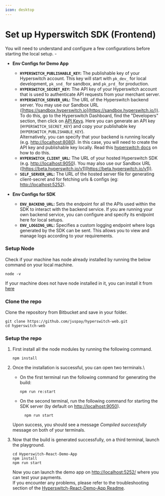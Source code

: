 ```yaml
---
icon: desktop
---
```


# Set up Hyperswitch SDK (Frontend)

You will need to understand and configure a few configurations before starting the local setup. -

*   **Env Configs for Demo App**



    * **`HYPERSWITCH_PUBLISHABLE_KEY`:** The publishable key of your Hyperswitch account. This key will start with `pk_dev_` for local development, `pk_snd_` for sandbox, and `pk_prd_` for production.
    * **`HYPERSWITCH_SECRET_KEY`:** The API key of your Hyperswitch account that is used to authenticate API requests from your merchant server.
    * **`HYPERSWITCH_SERVER_URL`:** The URL of the Hyperswitch backend server. You may use our Sandbox URL ([https://sandbox.hyperswitch.io](https://sandbox.hyperswitch.io/)). To do this, go to the Hyperswitch Dashboard, find the "Developers" section, then click on [API Keys](https://app.hyperswitch.io/dashboard/developer-api-keys). Here you can generate an API key (`HYPERSWITCH_SECRET_KEY`) and copy your publishable key (`HYPERSWITCH_PUBLISHABLE_KEY`).\
      Alternatively, you can specify that your backend is running locally (e.g. [http://localhost:8080](http://localhost:8080/)). In this case, you will need to create the API key and publishable key locally. Read this [hyperswitch docs](set-up-hyperswitch-backend.md) on how to do this.
    * **`HYPERSWITCH_CLIENT_URL`:** The URL of your hosted Hyperswitch SDK (e.g. [http://localhost:9050](http://localhost:9050/)). You may also use our Sandbox URL ([https://beta.hyperswitch.io/v1](https://beta.hyperswitch.io/v1)).
    * **`SELF_SERVER_URL`:** The URL of the hosted server file for generating client-secret and for fetching urls & configs (eg: [http://localhost:5252](http://localhost:5252/)).
*   **Env Configs for SDK**



    * **`ENV_BACKEND_URL`:** Sets the endpoint for all the APIs used within the SDK to interact with the backend service. If you are running your own backend service, you can configure and specify its endpoint here for local setups.
    * **`ENV_LOGGING_URL`:** Specifies a custom logging endpoint where logs generated by the SDK can be sent. This allows you to view and manage logs according to your requirements.

### Setup Node

Check if your machine has node already installed by running the below command on your local machine.

```
node -v
```

If your machine does not have node installed in it, you can install it from [here](https://nodejs.org/en/download)

### Clone the repo

Clone the repository from Bitbucket and save in your folder.

```
git clone https://github.com/juspay/hyperswitch-web.git
cd hyperswitch-web
```

### Setup the repo

1.  First install all the node modules by running the following command.

    ```
    npm install
    ```
2.  Once the installation is successful, you can open two terminals.\


    *   On the first terminal run the following command for generating the build:

        ```
        npm run re:start
        ```
    *   On the second terminal, run the following command for starting the SDK server (by default on [http://localhost:9050](http://localhost:9050/)).

        ```
          npm run start
        ```

    Upon success, you should see a message _Compiled successfully_ message on both of your terminals.
3.  Now that the build is generated successfully, on a third terminal, launch the playground.

    ```
    cd Hyperswitch-React-Demo-App
    npm install
    npm run start
    ```

    Now you can launch the demo app on [http://localhost:5252/](http://localhost:5252/) where you can test your payments.\
    If you encounter any problems, please refer to the troubleshooting section of the [Hyperswitch-React-Demo-App Readme](https://github.com/juspay/hyperswitch-web/blob/main/Hyperswitch-React-Demo-App/README.md#troubleshooting).
